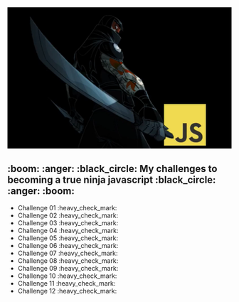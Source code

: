 <img src="./assets/ninjaChallenge2.png" width="1200">
<h2>:boom: :anger: :black_circle: My challenges to becoming a true ninja javascript :black_circle: :anger: :boom:</h2>
<ul>
    <li>Challenge 01 :heavy_check_mark:</li>
    <li>Challenge 02 :heavy_check_mark:</li>
    <li>Challenge 03 :heavy_check_mark:</li>
    <li>Challenge 04 :heavy_check_mark:</li>
    <li>Challenge 05 :heavy_check_mark:</li>
    <li>Challenge 06 :heavy_check_mark:</li>
    <li>Challenge 07 :heavy_check_mark:</li>
    <li>Challenge 08 :heavy_check_mark:</li>
    <li>Challenge 09 :heavy_check_mark:</li>
    <li>Challenge 10 :heavy_check_mark:</li>
    <li>Challenge 11 :heavy_check_mark:</li>
    <li>Challenge 12 :heavy_check_mark:</li>
</ul>
</ul1
